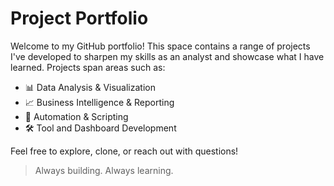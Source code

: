 # Project Portfolio

Welcome to my GitHub portfolio! This space contains a range of projects I've developed to sharpen my skills as an analyst and showcase what I have learned. Projects span areas such as:

- 📊 Data Analysis & Visualization  
- 📈 Business Intelligence & Reporting  
- 🤖 Automation & Scripting   
- 🛠️ Tool and Dashboard Development

Feel free to explore, clone, or reach out with questions!

> Always building. Always learning.
